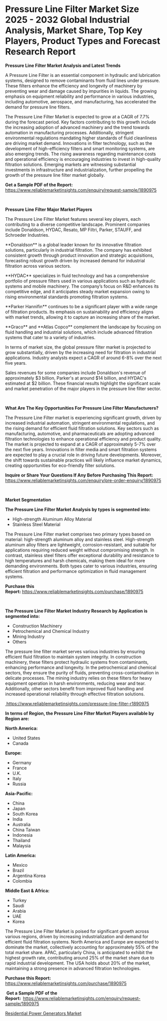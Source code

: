 <p><h1>Pressure Line Filter Market Size 2025 - 2032 Global Industrial Analysis, Market Share, Top Key Players, Product Types and Forecast Research Report</h1></p><p><strong>Pressure Line Filter Market Analysis and Latest Trends</strong></p>
<p><p>A Pressure Line Filter is an essential component in hydraulic and lubrication systems, designed to remove contaminants from fluid lines under pressure. These filters enhance the efficiency and longevity of machinery by preventing wear and damage caused by impurities in liquids. The growing emphasis on equipment reliability and performance in various industries, including automotive, aerospace, and manufacturing, has accelerated the demand for pressure line filters.</p><p>The Pressure Line Filter Market is expected to grow at a CAGR of 7.7% during the forecast period. Key factors contributing to this growth include the increasing adoption of advanced machinery and the trend towards automation in manufacturing processes. Additionally, stringent environmental regulations mandating higher standards of fluid cleanliness are driving market demand. Innovations in filter technology, such as the development of high-efficiency filters and smart monitoring systems, are also emerging trends. The rising awareness regarding maintenance costs and operational efficiency is encouraging industries to invest in high-quality filtration solutions. Emerging markets are witnessing substantial investments in infrastructure and industrialization, further propelling the growth of the pressure line filter market globally.</p></p>
<p><strong>Get a Sample PDF of the Report:&nbsp;</strong> <a href="https://www.reliablemarketinsights.com/enquiry/request-sample/1890975?utm_campaign=3361&utm_medium=2&utm_source=Github&utm_content=ia&utm_term=11042025&utm_id=pressure-line-filter">https://www.reliablemarketinsights.com/enquiry/request-sample/1890975</a></p>
<p>&nbsp;</p>
<p><strong>Pressure Line Filter Major Market Players</strong></p>
<p><p>The Pressure Line Filter Market features several key players, each contributing to a diverse competitive landscape. Prominent companies include Donaldson, HYDAC, Resato, MP Filtri, Parker, STAUFF, and Schroeder Industries. </p><p>**Donaldson** is a global leader known for its innovative filtration solutions, particularly in industrial filtration. The company has exhibited consistent growth through product innovation and strategic acquisitions, forecasting robust growth driven by increased demand for industrial filtration across various sectors. </p><p>**HYDAC** specializes in fluid technology and has a comprehensive portfolio of pressure filters used in various applications such as hydraulic systems and mobile machinery. The company’s focus on R&D enhances its competitive edge, and it anticipates steady market expansion owing to rising environmental standards promoting filtration systems.</p><p>**Parker Hannifin** continues to be a significant player with a wide range of filtration products. Its emphasis on sustainability and efficiency aligns with market trends, allowing it to capture an increasing share of the market. </p><p>**Graco** and **Atlas Copco** complement the landscape by focusing on fluid handling and industrial solutions, which include advanced filtration systems that cater to a variety of industries.</p><p>In terms of market size, the global pressure filter market is projected to grow substantially, driven by the increasing need for filtration in industrial applications. Industry analysts expect a CAGR of around 6-8% over the next five years. </p><p>Sales revenues for some companies include Donaldson's revenue of approximately $3 billion, Parker's at around $14 billion, and HYDAC's estimated at $2 billion. These financial results highlight the significant scale and market penetration of the major players in the pressure line filter sector.</p></p>
<p>&nbsp;</p>
<p><strong>What Are The Key Opportunities For Pressure Line Filter Manufacturers?</strong></p>
<p><p>The Pressure Line Filter market is experiencing significant growth, driven by increased industrial automation, stringent environmental regulations, and the rising demand for efficient fluid filtration solutions. Key sectors such as manufacturing, automotive, and pharmaceuticals are adopting advanced filtration technologies to enhance operational efficiency and product quality. The market is projected to expand at a CAGR of approximately 5-7% over the next five years. Innovations in filter media and smart filtration systems are expected to play a crucial role in driving future developments. Moreover, the shift towards sustainable practices will likely influence market dynamics, creating opportunities for eco-friendly filter solutions.</p></p>
<p><strong>Inquire or Share Your Questions If Any Before Purchasing This Report:</strong> <a href="https://www.reliablemarketinsights.com/enquiry/pre-order-enquiry/1890975?utm_campaign=3361&utm_medium=2&utm_source=Github&utm_content=ia&utm_term=11042025&utm_id=pressure-line-filter">https://www.reliablemarketinsights.com/enquiry/pre-order-enquiry/1890975</a></p>
<p>&nbsp;</p>
<p><strong>Market Segmentation</strong></p>
<p><strong>The Pressure Line Filter Market Analysis by types is segmented into:</strong></p>
<p><ul><li>High-strength Aluminum Alloy Material</li><li>Stainless Steel Material</li></ul></p>
<p><p>The Pressure Line Filter market comprises two primary types based on material: high-strength aluminum alloy and stainless steel. High-strength aluminum alloy filters are lightweight, corrosion-resistant, and suitable for applications requiring reduced weight without compromising strength. In contrast, stainless steel filters offer exceptional durability and resistance to high temperatures and harsh chemicals, making them ideal for more demanding environments. Both types cater to various industries, ensuring efficient filtration and performance optimization in fluid management systems.</p></p>
<p><strong>Purchase this Report:&nbsp;</strong><a href="https://www.reliablemarketinsights.com/purchase/1890975?utm_campaign=3361&utm_medium=2&utm_source=Github&utm_content=ia&utm_term=11042025&utm_id=pressure-line-filter">https://www.reliablemarketinsights.com/purchase/1890975</a></p>
<p>&nbsp;</p>
<p><strong>The Pressure Line Filter Market Industry Research by Application is segmented into:</strong></p>
<p><ul><li>Construction Machinery</li><li>Petrochemical and Chemical Industry</li><li>Mining Industry</li><li>Others</li></ul></p>
<p><p>The pressure line filter market serves various industries by ensuring efficient fluid filtration to maintain system integrity. In construction machinery, these filters protect hydraulic systems from contaminants, enhancing performance and longevity. In the petrochemical and chemical sectors, they ensure the purity of fluids, preventing cross-contamination in delicate processes. The mining industry relies on these filters for heavy equipment operation in harsh environments, reducing wear and tear. Additionally, other sectors benefit from improved fluid handling and increased operational reliability through effective filtration solutions.</p></p>
<p><a href="https://www.reliablemarketinsights.com/pressure-line-filter-r1890975?utm_campaign=3361&utm_medium=2&utm_source=Github&utm_content=ia&utm_term=11042025&utm_id=pressure-line-filter">&nbsp;https://www.reliablemarketinsights.com/pressure-line-filter-r1890975</a></p>
<p><strong>In terms of Region, the Pressure Line Filter Market Players available by Region are:</strong></p>
<p>
    <p> <strong> North America: </strong>
        <ul>
            <li>United States</li>
            <li>Canada</li>
        </ul>
        </p> 
    <p> <strong> Europe: </strong>
        <ul>
            <li>Germany</li>
            <li>France</li>
            <li>U.K.</li>
            <li>Italy</li>
            <li>Russia</li>
        </ul>
        </p> 
    <p> <strong> Asia-Pacific: </strong>
        <ul>
            <li>China</li>
            <li>Japan</li>
            <li>South Korea</li>
            <li>India</li>
            <li>Australia</li>
            <li>China Taiwan</li>
            <li>Indonesia</li>
            <li>Thailand</li>
            <li>Malaysia</li>
        </ul>
        </p> 
    <p> <strong> Latin America: </strong>
        <ul>
            <li>Mexico</li>
            <li>Brazil</li>
            <li>Argentina Korea</li>
            <li>Colombia</li>
        </ul>
        </p> 
    <p> <strong> Middle East & Africa: </strong>
        <ul>
            <li>Turkey</li>
            <li>Saudi</li>
            <li>Arabia</li>
            <li>UAE</li>
            <li>Korea</li>
        </ul>
    </p>
    </p>
<p><p>The Pressure Line Filter Market is poised for significant growth across various regions, driven by increasing industrialization and demand for efficient fluid filtration systems. North America and Europe are expected to dominate the market, collectively accounting for approximately 55% of the total market share. APAC, particularly China, is anticipated to exhibit the highest growth rate, contributing around 25% of the market share due to rapid industrial development. The USA holds about 20% of the market, maintaining a strong presence in advanced filtration technologies.</p></p>
<p><strong>Purchase this Report: </strong><a href="https://www.reliablemarketinsights.com/purchase/1890975?utm_campaign=3361&utm_medium=2&utm_source=Github&utm_content=ia&utm_term=11042025&utm_id=pressure-line-filter">https://www.reliablemarketinsights.com/purchase/1890975</a></p>
<p>&nbsp;<strong>Get a Sample PDF of the Report:&nbsp;&nbsp;</strong><a href="https://www.reliablemarketinsights.com/enquiry/request-sample/1890975?utm_campaign=3361&utm_medium=2&utm_source=Github&utm_content=ia&utm_term=11042025&utm_id=pressure-line-filter">https://www.reliablemarketinsights.com/enquiry/request-sample/1890975</a></p>
<p><strong></strong></p>
<p><p><a href="https://github.com/mateyappiazo/Market-Research-Report-List-1/blob/main/residential-power-generators-market.md?utm_campaign=3361&utm_medium=2&utm_source=Github&utm_content=ia&utm_term=11042025&utm_id=pressure-line-filter">Residential Power Generators Market</a></p></p>